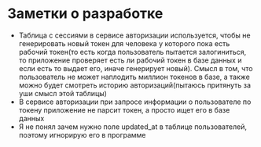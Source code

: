 # Заметки о разработке

- Таблица с сессиями в сервисе авторизации используется, чтобы не генерировать новый токен для человека у которого пока есть рабочий токен(то есть когда пользователь пытается залогиниться, то приложение проверяет есть ли рабочий токен в базе данных и если есть то выдает его, иначе генерирует новый). Смысл в том, что пользователь не может наплодить миллион токенов в базе, а также можно будет смотреть историю авторизаций(пытаюсь притянуть за уши смысл этой таблицы)
- В сервисе авторизации при запросе информации о пользователе по токену приложение не парсит токен, а просто ищет его в базе данных
- Я не понял зачем нужно поле updated_at в таблице пользователей, поэтому игнорирую его в программе